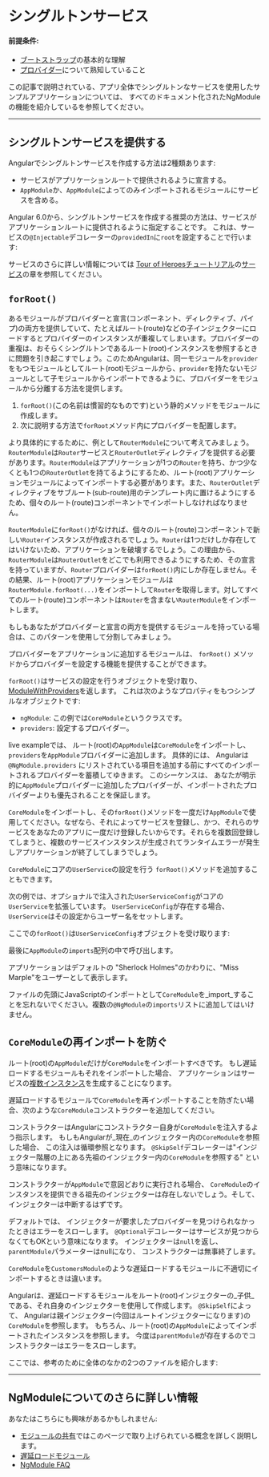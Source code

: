 # シングルトンサービス

#### 前提条件:

* [ブートストラップ](guide/bootstrapping)の基本的な理解
* [プロバイダー](guide/providers)について熟知していること

この記事で説明されている、アプリ全体でシングルトンなサービスを使用したサンプルアプリケーションについては、
すべてのドキュメント化されたNgModuleの機能を紹介している<live-example name="ngmodules"></live-example>を参照してください。

<hr />

## シングルトンサービスを提供する

Angularでシングルトンサービスを作成する方法は2種類あります:

* サービスがアプリケーションルートで提供されるように宣言する。
* `AppModule`か、`AppModule`によってのみインポートされるモジュールにサービスを含める。

Angular 6.0から、シングルトンサービスを作成する推奨の方法は、サービスがアプリケーションルートに提供されるように指定することです。 これは、サービスの`@Injectable`デコレーターの`providedIn`に`root`を設定することで行います:

<code-example path="providers/src/app/user.service.0.ts"  title="src/app/user.service.0.ts" linenums="false"> </code-example>


サービスのさらに詳しい情報については
[Tour of Heroesチュートリアル](tutorial)の[サービス](tutorial/toh-pt4)の章を参照してください。


## `forRoot()`

あるモジュールがプロバイダーと宣言(コンポーネント、ディレクティブ、パイプ)の両方を提供していて、たとえばルート(route)などの子インジェクターにロードするとプロバイダーのインスタンスが重複してしまいます。プロバイダーの重複は、おそらくシングルトンであるルート(root)インスタンスを参照するときに問題を引き起こすでしょう。このためAngularは、同一モジュールを`provider`をもつモジュールとしてルート(root)モジュールから、`provider`を持たないモジュールとして子モジュールからインポートできるように、プロバイダーをモジュールから分離する方法を提供します。

1. `forRoot()`(この名前は慣習的なものです)という静的メソッドをモジュールに作成します。
2. 次に説明する方法で`forRoot`メソッド内にプロバイダーを配置します。

<!-- MH: show a simple example how to do that without going to deep into it. -->

より具体的にするために、例として`RouterModule`について考えてみましょう。`RouterModule`は`Router`サービスと`RouterOutlet`ディレクティブを提供する必要があります。`RouterModule`はアプリケーションが1つの`Router`を持ち、かつ少なくとも1つの`RouterOutlet`を持てるようにするため、ルート(root)アプリケーションモジュールによってインポートする必要があります。また、`RouterOutlet`ディレクティブをサブルート(sub-route)用のテンプレート内に置けるようにするため、個々のルート(route)コンポーネントでインポートしなければなりません。

`RouterModule`に`forRoot()`がなければ、個々のルート(route)コンポーネントで新しい`Router`インスタンスが作成されるでしょう。`Router`は1つだけしか存在してはいけないため、アプリケーションを破壊するでしょう。この理由から、`RouterModule`は`RouterOutlet`をどこでも利用できるようにするため、その宣言を持っていますが、`Router`プロバイダーは`forRoot()`内にしか存在しません。その結果、ルート(root)アプリケーションモジュールは`RouterModule.forRoot(...)`をインポートして`Router`を取得します。対してすべてのルート(route)コンポーネントは`Router`を含まない`RouterModule`をインポートします。

もしもあなたがプロバイダーと宣言の両方を提供するモジュールを持っている場合は、このパターンを使用して分割してみましょう。

プロバイダーをアプリケーションに追加するモジュールは、
`forRoot()`
メソッドからプロバイダーを設定する機能を提供することができます。

`forRoot()`はサービスの設定を行うオブジェクトを受け取り、
[ModuleWithProviders](api/core/ModuleWithProviders)を返します。
これは次のようなプロパティをもつシンプルなオブジェクトです:

* `ngModule`: この例では`CoreModule`というクラスです。
* `providers`: 設定するプロバイダー。

<live-example name="ngmodules">live example</live-example>では、
ルート(root)の`AppModule`は`CoreModule`をインポートし、
`providers`を`AppModule`プロバイダーに追加します。
具体的には、
Angularは`@NgModule.providers`
にリストされている項目を追加する前にすべてのインポートされるプロバイダーを蓄積してゆきます。
このシーケンスは、
あなたが明示的に`AppModule`プロバイダーに追加したプロバイダーが、インポートされたプロバイダーよりも優先されることを保証します。

`CoreModule`をインポートし、その`forRoot()`メソッドを一度だけ`AppModule`で使用してください。なぜなら、それによってサービスを登録し、かつ、それらのサービスをあなたのアプリに一度だけ登録したいからです。それらを複数回登録してしまうと、複数のサービスインスタンスが生成されてランタイムエラーが発生しアプリケーションが終了してしまうでしょう。

`CoreModule`にコアの`UserService`の設定を行う
`forRoot()`メソッドを追加することもできます。

次の例では、オプショナルで注入された`UserServiceConfig`がコアの`UserService`を拡張しています。
`UserServiceConfig`が存在する場合、`UserService`はその設定からユーザー名をセットします。

<code-example path="ngmodules/src/app/core/user.service.ts" region="ctor" title="src/app/core/user.service.ts (constructor)" linenums="false">

</code-example>

ここでの`forRoot()`は`UserServiceConfig`オブジェクトを受け取ります:

<code-example path="ngmodules/src/app/core/core.module.ts" region="for-root" title="src/app/core/core.module.ts (forRoot)" linenums="false">

</code-example>

最後に`AppModule`の`imports`配列の中で呼び出します。

<code-example path="ngmodules/src/app/app.module.ts" region="import-for-root" title="src/app/app.module.ts (imports)" linenums="false">

</code-example>

アプリケーションはデフォルトの "Sherlock Holmes"のかわりに、"Miss Marple"をユーザーとして表示します。

ファイルの先頭にJavaScriptのインポートとして`CoreModule`を_import_することを忘れないでください。複数の`@NgModule`の`imports`リストに追加してはいけません。

<!-- KW--Does this mean that if we need it elsewhere we only import it at the top? I thought the services would all be available since we were importing it into `AppModule` in `providers`. -->

## `CoreModule`の再インポートを防ぐ

ルート(root)の`AppModule`だけが`CoreModule`をインポートすべきです。
もし遅延ロードするモジュールもそれをインポートした場合、
アプリケーションはサービスの[複数インスタンス](guide/ngmodule-faq#q-why-bad)を生成することになります。

遅延ロードするモジュールで`CoreModule`を再インポートすることを防ぎたい場合、次のような`CoreModule`コンストラクターを追加してください。

<code-example path="ngmodules/src/app/core/core.module.ts" region="ctor" title="src/app/core/core.module.ts" linenums="false">

</code-example>

コンストラクターはAngularにコンストラクター自身が`CoreModule`を注入するよう指示します。
もしもAngularが_現在_のインジェクター内の`CoreModule`を参照した場合、
この注入は循環参照となります。
`@SkipSelf`デコレーターは"インジェクター階層の上にある先祖のインジェクター内の`CoreModule`を参照する"
という意味になります。

コンストラクターが`AppModule`で意図どおりに実行される場合、
`CoreModule`のインスタンスを提供できる祖先のインジェクターは存在しないでしょう。そして、インジェクターは中断するはずです。

デフォルトでは、
インジェクターが要求したプロバイダーを見つけられなかったときはエラーをスローします。
`@Optional`デコレーターはサービスが見つからなくてもOKという意味になります。
インジェクターは`null`を返し、`parentModule`パラメーターはnullになり、
コンストラクターは無事終了します。

`CoreModule`を`CustomersModule`のような遅延ロードするモジュールに不適切にインポートするときは違います。

Angularは、遅延ロードするモジュールをルート(root)インジェクターの_子供_である、それ自身のインジェクターを使用して作成します。
`@SkipSelf`によって、
Angularは親インジェクター(今回はルートインジェクターになります)の`CoreModule`を参照します。
もちろん、ルート(root)の`AppModule`によってインポートされたインスタンスを参照します。
今度は`parentModule`が存在するのでコンストラクターはエラーをスローします。

ここでは、参考のために全体のなかの2つのファイルを紹介します:

<code-tabs linenums="false">
 <code-pane
   title="app.module.ts"
   path="ngmodules/src/app/app.module.ts">
 </code-pane>
 <code-pane
   title="core.module.ts"
   region="whole-core-module"
   path="ngmodules/src/app/core/core.module.ts">
 </code-pane>
</code-tabs>


<hr>

## NgModuleについてのさらに詳しい情報

あなたはこちらにも興味があるかもしれません:
* [モジュールの共有](guide/sharing-ngmodules)ではこのページで取り上げられている概念を詳しく説明します。
* [遅延ロードモジュール](guide/lazy-loading-ngmodules)
* [NgModule FAQ](guide/ngmodule-faq)
